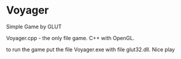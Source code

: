 Voyager
=======

Simple Game by GLUT


Voyager.cpp - the only file game. C++ with OpenGL.

to run the game put the file Voyager.exe with file glut32.dll. Nice play
